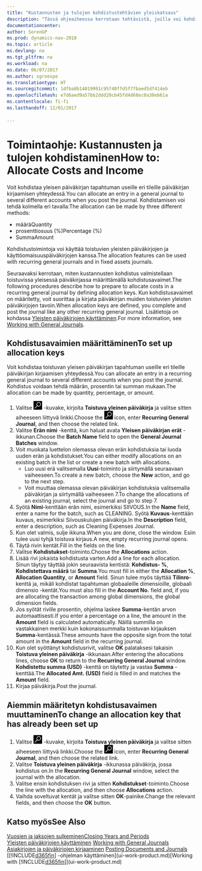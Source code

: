 ```yaml
---
title: "Kustannusten ja tulojen kohdistustehtävien yleiskatsaus"
description: "Tässä ohjeaiheessa kerrotaan tehtävistä, joilla voi kohdistaa yleisen päiväkirjan tapahtuman useille eri tileille päiväkirjan kirjaamisen yhteydessä."
documentationcenter: 
author: SorenGP
ms.prod: dynamics-nav-2018
ms.topic: article
ms.devlang: na
ms.tgt_pltfrm: na
ms.workload: na
ms.date: 06/07/2017
ms.author: sgroespe
ms.translationtype: HT
ms.sourcegitcommit: 1dfba8b14019991c95f40ffd5f7fbaed5df414eb
ms.openlocfilehash: e7d6aed9a57bb2ddd20cb45fd4d68ec0a30eb61a
ms.contentlocale: fi-fi
ms.lasthandoff: 12/01/2017

---
```

# <a name="how-to-allocate-costs-and-income"></a><span data-ttu-id="b8d56-103">Toimintaohje: Kustannusten ja tulojen kohdistaminen</span><span class="sxs-lookup"><span data-stu-id="b8d56-103">How to: Allocate Costs and Income</span></span>
<span data-ttu-id="b8d56-104">Voit kohdistaa yleisen päiväkirjan tapahtuman useille eri tileille päiväkirjan kirjaamisen yhteydessä.</span><span class="sxs-lookup"><span data-stu-id="b8d56-104">You can allocate an entry in a general journal to several different accounts when you post the journal.</span></span> <span data-ttu-id="b8d56-105">Kohdistamisen voi tehdä kolmella eri tavalla:</span><span class="sxs-lookup"><span data-stu-id="b8d56-105">The allocation can be made by three different methods:</span></span>

* <span data-ttu-id="b8d56-106">määrä</span><span class="sxs-lookup"><span data-stu-id="b8d56-106">Quantity</span></span>
* <span data-ttu-id="b8d56-107">prosenttiosuus (%)</span><span class="sxs-lookup"><span data-stu-id="b8d56-107">Percentage (%)</span></span>
* <span data-ttu-id="b8d56-108">Summa</span><span class="sxs-lookup"><span data-stu-id="b8d56-108">Amount</span></span>

<span data-ttu-id="b8d56-109">Kohdistustoimintoja voi käyttää toistuvien yleisten päiväkirjojen ja käyttöomaisuuspäiväkirjojen kanssa.</span><span class="sxs-lookup"><span data-stu-id="b8d56-109">The allocation features can be used with recurring general journals and in fixed assets journals.</span></span>
<!--You can also distribute the cost or revenue of a line to an intercompany partner when you post a sales or purchase document. When you post the document, a line will be posted in your general journal, and a corresponding line will be created in the intercompany outbox.-->

<span data-ttu-id="b8d56-110">Seuraavaksi kerrotaan, miten kustannusten kohdistus valmistellaan toistuvissa yleisessä päiväkirjassa määrittämällä kohdistusavaimet.</span><span class="sxs-lookup"><span data-stu-id="b8d56-110">The following procedures describe how to prepare to allocate costs in a recurring general journal by defining allocation keys.</span></span> <span data-ttu-id="b8d56-111">Kun kohdistusavaimet on määritetty, voit suorittaa ja kirjata päiväkirjan muiden toistuvien yleisten päiväkirjojen tavoin.</span><span class="sxs-lookup"><span data-stu-id="b8d56-111">When allocation keys are defined, you complete and post the journal like any other recurring general journal.</span></span> <span data-ttu-id="b8d56-112">Lisätietoja on kohdassa [Yleisten päiväkirjojen käyttäminen](ui-work-general-journals.md).</span><span class="sxs-lookup"><span data-stu-id="b8d56-112">For more information, see [Working with General Journals](ui-work-general-journals.md).</span></span>

## <a name="to-set-up-allocation-keys"></a><span data-ttu-id="b8d56-113">Kohdistusavaimien määrittäminen</span><span class="sxs-lookup"><span data-stu-id="b8d56-113">To set up allocation keys</span></span>
<span data-ttu-id="b8d56-114">Voit kohdistaa toistuvan yleisen päiväkirjan tapahtuman useille eri tileille päiväkirjan kirjaamisen yhteydessä.</span><span class="sxs-lookup"><span data-stu-id="b8d56-114">You can allocate an entry in a recurring general journal to several different accounts when you post the journal.</span></span> <span data-ttu-id="b8d56-115">Kohdistus voidaan tehdä määrän, prosentin tai summan mukaan.</span><span class="sxs-lookup"><span data-stu-id="b8d56-115">The allocation can be made by quantity, percentage, or amount.</span></span>
1. <span data-ttu-id="b8d56-116">Valitse ![Etsi sivu tai raportti](media/ui-search/search_small.png "Etsi sivu tai raportti -kuvake") -kuvake, kirjoita **Toistuva yleinen päiväkirja** ja valitse sitten aiheeseen liittyvä linkki.</span><span class="sxs-lookup"><span data-stu-id="b8d56-116">Choose the ![Search for Page or Report](media/ui-search/search_small.png "Search for Page or Report icon") icon, enter **Recurring General Journal**, and then choose the related link.</span></span>
2. <span data-ttu-id="b8d56-117">Valitse **Erän nimi** -kenttä, kun haluat avata **Yleisen päiväkirjan erät** -ikkunan.</span><span class="sxs-lookup"><span data-stu-id="b8d56-117">Choose the **Batch Name** field to open the **General Journal Batches** window.</span></span>
3. <span data-ttu-id="b8d56-118">Voit muokata luettelon olemassa olevan erän kohdistuksia tai luoda uuden erän ja kohdistukset.</span><span class="sxs-lookup"><span data-stu-id="b8d56-118">You can either modify allocations on an existing batch in the list or create a new batch with allocations.</span></span>
   * <span data-ttu-id="b8d56-119">Luo uusi erä valitsemalla **Uusi**-toiminto ja siirtymällä seuraavaan vaiheeseen.</span><span class="sxs-lookup"><span data-stu-id="b8d56-119">To create a new batch, choose the **New** action, and go to the next step.</span></span>
   * <span data-ttu-id="b8d56-120">Voit muuttaa olemassa olevan päiväkirjan kohdistuksia valitsemalla päiväkirjan ja siirtymällä vaiheeseen 7.</span><span class="sxs-lookup"><span data-stu-id="b8d56-120">To change the allocations of an existing journal, select the journal and go to step 7.</span></span>    
4. <span data-ttu-id="b8d56-121">Syötä **Nimi**-kenttään erän nimi, esimerkiksi SIIVOUS.</span><span class="sxs-lookup"><span data-stu-id="b8d56-121">In the **Name** field, enter a name for the batch, such as CLEANING.</span></span> <span data-ttu-id="b8d56-122">Syötä **Kuvaus**-kenttään kuvaus, esimerkiksi Siivouskulujen päiväkirja.</span><span class="sxs-lookup"><span data-stu-id="b8d56-122">In the **Description** field, enter a description, such as Cleaning Expenses Journal.</span></span>
5. <span data-ttu-id="b8d56-123">Kun olet valmis, sulje ikkuna.</span><span class="sxs-lookup"><span data-stu-id="b8d56-123">When you are done, close the window.</span></span> <span data-ttu-id="b8d56-124">Esiin tulee uusi tyhjä toistuva kirjaus.</span><span class="sxs-lookup"><span data-stu-id="b8d56-124">A new, empty recurring journal opens.</span></span>
6. <span data-ttu-id="b8d56-125">Täytä rivin kentät.</span><span class="sxs-lookup"><span data-stu-id="b8d56-125">Fill in the fields on the line.</span></span>
7. <span data-ttu-id="b8d56-126">Valitse **Kohdistukset**-toiminto.</span><span class="sxs-lookup"><span data-stu-id="b8d56-126">Choose the **Allocations** action.</span></span>
8. <span data-ttu-id="b8d56-127">Lisää rivi jokaista kohdistusta varten.</span><span class="sxs-lookup"><span data-stu-id="b8d56-127">Add a line for each allocation.</span></span> <span data-ttu-id="b8d56-128">Sinun täytyy täyttää jokin seuraavista kentistä: **Kohdistus- %**, **Kohdistettava määrä** tai **Summa**.</span><span class="sxs-lookup"><span data-stu-id="b8d56-128">You must fill in either the **Allocation %**, **Allocation Quantity**, or **Amount** field.</span></span> <span data-ttu-id="b8d56-129">Sinun tulee myös täyttää **Tilinro**-kenttä ja, mikäli kohdistat tapahtuman globaaleille dimensioille, globaali dimensio -kentät.</span><span class="sxs-lookup"><span data-stu-id="b8d56-129">You must also fill in the **Account No.** field and, if you are allocating the transaction among global dimensions, the global dimension fields.</span></span>
9. <span data-ttu-id="b8d56-130">Jos syötät riville prosentin, ohjelma laskee **Summa**-kentän arvon automaattisesti.</span><span class="sxs-lookup"><span data-stu-id="b8d56-130">If you enter a percentage on a line, the amount in the **Amount** field is calculated automatically.</span></span> <span data-ttu-id="b8d56-131">Näillä summilla on vastakkainen merkki kuin kokonaissummalla toistuvan kirjauksen **Summa**-kentässä.</span><span class="sxs-lookup"><span data-stu-id="b8d56-131">These amounts have the opposite sign from the total amount in the **Amount** field in the recurring journal.</span></span>
10. <span data-ttu-id="b8d56-132">Kun olet syöttänyt kohdistusrivit, valitse **OK** palataksesi takaisin **Toistuva yleinen päiväkirja** -ikkunaan.</span><span class="sxs-lookup"><span data-stu-id="b8d56-132">After entering the allocations lines, choose **OK** to return to the **Recurring General Journal** window.</span></span> <span data-ttu-id="b8d56-133">**Kohdistettu summa (USD)** -kenttä on täytetty ja vastaa **Summa** -kenttää.</span><span class="sxs-lookup"><span data-stu-id="b8d56-133">The **Allocated Amt. (USD)** field is filled in and matches the **Amount** field.</span></span>
11. <span data-ttu-id="b8d56-134">Kirjaa päiväkirja.</span><span class="sxs-lookup"><span data-stu-id="b8d56-134">Post the journal.</span></span>

## <a name="to-change-an-allocation-key-that-has-already-been-set-up"></a><span data-ttu-id="b8d56-135">Aiemmin määritetyn kohdistusavaimen muuttaminen</span><span class="sxs-lookup"><span data-stu-id="b8d56-135">To change an allocation key that has already been set up</span></span>
1. <span data-ttu-id="b8d56-136">Valitse ![Etsi sivu tai raportti](media/ui-search/search_small.png "Etsi sivu tai raportti -kuvake") -kuvake, kirjoita **Toistuva yleinen päiväkirja** ja valitse sitten aiheeseen liittyvä linkki.</span><span class="sxs-lookup"><span data-stu-id="b8d56-136">Choose the ![Search for Page or Report](media/ui-search/search_small.png "Search for Page or Report icon") icon, enter **Recurring General Journal**, and then choose the related link.</span></span>
2. <span data-ttu-id="b8d56-137">Valitse **Toistuva yleinen päiväkirja** -ikkunassa päiväkirja, jossa kohdistus on.</span><span class="sxs-lookup"><span data-stu-id="b8d56-137">In the **Recurring General Journal** window, select the journal with the allocation.</span></span>
3. <span data-ttu-id="b8d56-138">Valitse ensin kohdistuksen rivi ja sitten **Kohdistukset**-toiminto.</span><span class="sxs-lookup"><span data-stu-id="b8d56-138">Choose the line with the allocation, and then choose **Allocations** action.</span></span>
4. <span data-ttu-id="b8d56-139">Vaihda soveltuvat kentät ja valitse sitten **OK**-painike.</span><span class="sxs-lookup"><span data-stu-id="b8d56-139">Change the relevant fields, and then choose the **OK** button.</span></span>

## <a name="see-also"></a><span data-ttu-id="b8d56-140">Katso myös</span><span class="sxs-lookup"><span data-stu-id="b8d56-140">See Also</span></span>
[<span data-ttu-id="b8d56-141">Vuosien ja jaksojen sulkeminen</span><span class="sxs-lookup"><span data-stu-id="b8d56-141">Closing Years and Periods</span></span>](year-close-years-periods.md)  
<span data-ttu-id="b8d56-142">[Yleisten päiväkirjojen käyttäminen](ui-work-general-journals.md)  </span><span class="sxs-lookup"><span data-stu-id="b8d56-142">[Working with General Journals](ui-work-general-journals.md)  </span></span>  
<span data-ttu-id="b8d56-143">[Asiakirjojen ja päiväkirjojen kirjaaminen](ui-post-documents-journals.md)  </span><span class="sxs-lookup"><span data-stu-id="b8d56-143">[Posting Documents and Journals](ui-post-documents-journals.md)  </span></span>  
<span data-ttu-id="b8d56-144">[[!INCLUDE[d365fin](includes/d365fin_md.md)] -ohjelman käyttäminen](ui-work-product.md)</span><span class="sxs-lookup"><span data-stu-id="b8d56-144">[Working with [!INCLUDE[d365fin](includes/d365fin_md.md)]](ui-work-product.md)</span></span>

